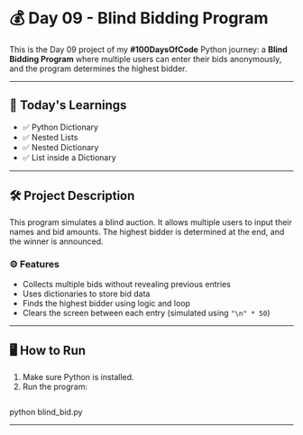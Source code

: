# 💰 Day 09 - Blind Bidding Program

This is the Day 09 project of my **#100DaysOfCode** Python journey: a **Blind Bidding Program** where multiple users can enter their bids anonymously, and the program determines the highest bidder.

---

## 🧠 Today's Learnings

- ✅ Python Dictionary  
- ✅ Nested Lists  
- ✅ Nested Dictionary  
- ✅ List inside a Dictionary  

---

## 🛠️ Project Description

This program simulates a blind auction. It allows multiple users to input their names and bid amounts. The highest bidder is determined at the end, and the winner is announced.

### ⚙️ Features

- Collects multiple bids without revealing previous entries  
- Uses dictionaries to store bid data  
- Finds the highest bidder using logic and loop  
- Clears the screen between each entry (simulated using `"\n" * 50`)

---

## 🖥️ How to Run

1. Make sure Python is installed.
2. Run the program:
   ```bash
  python blind_bid.py

---
